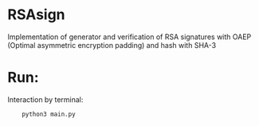 # RSAsign

Implementation of generator and verification of RSA signatures with OAEP (Optimal asymmetric encryption padding) and hash with SHA-3

# Run:

Interaction by terminal:

```sh
    python3 main.py
```


